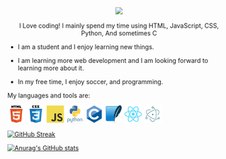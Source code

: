 <div id="header" align="center">
  <img src="https://raw.githubusercontent.com/TheDudeThatCode/TheDudeThatCode/master/Assets/Developer.gif" width="100"/>
</div>

<!-- Center the below text -->
<div id="content" align="center">

I Love coding! I mainly spend my time using HTML, JavaScript, CSS, Python, And sometimes C

</div>

- I am a student and I enjoy learning new things.

- I am learning more web development and I am looking forward to learning more about it.

- In my free time, I enjoy soccer, and programming.

My languages and tools are:

<div>
<img src="https://raw.githubusercontent.com/devicons/devicon/master/icons/html5/html5-original-wordmark.svg" width="40" height="40">
<img src="https://raw.githubusercontent.com/devicons/devicon/master/icons/css3/css3-original-wordmark.svg" width="40" height="40">
<img src="https://raw.githubusercontent.com/devicons/devicon/master/icons/javascript/javascript-original.svg" width="40" height="40">
<img src="https://raw.githubusercontent.com/devicons/devicon/master/icons/python/python-original-wordmark.svg" width="40" height="40">
<img src="https://raw.githubusercontent.com/devicons/devicon/master/icons/c/c-original.svg" width="40" height="40">
<!-- Add SQL Image -->
<img src="https://raw.githubusercontent.com/devicons/devicon/master/icons/sqlite/sqlite-original.svg" width="40" height="40">
<img src="https://raw.githubusercontent.com/devicons/devicon/master/icons/react/react-original.svg" width="40" height="40">
<img src="https://raw.githubusercontent.com/devicons/devicon/master/icons/electron/electron-original.svg" width="40" height="40">

</div>

[![GitHub Streak](https://github-readme-streak-stats.herokuapp.com/?user=kirillmcq29)](https://git.io/streak-stats)

[![Anurag's GitHub stats](https://github-readme-stats.vercel.app/api?username=kirillmcq)](https://github.com/anuraghazra/github-readme-stats)
